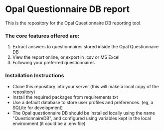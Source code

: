 # **Opal Questionnaire DB report** #

This is the repository for the Opal Questionnaire DB reporting tool.

### The core features offered are: ###

1. Extract answers to questionnaires stored inside the Opal Questionnaire DB
2. View the report online, or export in .csv or MS Excel
3. Following your preferred questionnaires

### Installation Instructions ###

* Clone this repository into your server (this will make a local copy of the repository)
* Install the required packages from requirements.txt
* Use a default database to store user profiles and preferences. (eg, a SQLite for development)
* The Opal questionnaire DB should be installed locally using the name "QuestionnaireDB", and configured using variables kept in the local environment (it could be a .env file)

